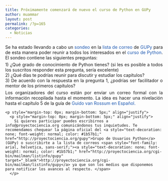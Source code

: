 ```yaml
---
title: Próximamente comenzará de nuevo el curso de Python en GUPy
author: muammar
layout: post
permalink: /?p=165
categories:
  - Noticias
---
```

<p style="margin-top: 0px; margin-bottom: 5px;" align="justify">
  Se ha estado llevando a cabo un <a style="text-decoration: none; font-weight: normal; color: #1b57b1;" href="http://proyectociencia.org/pipermail/gupy/2009-June/000057.html" target="_blank">sondeo</a> en la <a style="text-decoration: none; font-weight: normal; color: #1b57b1;" href="http://proyectociencia.orgcgi-bin/mailman/listinfo/gupy" target="_blank">lista de correo</a> de <a style="text-decoration: none; font-weight: normal; color: #1b57b1;" href="http://proyectociencia.org/gupy" target="_blank">GUPy</a> para de esta manera poder reunir a todos los interesados en el <a style="text-decoration: none; font-weight: normal; color: #1b57b1;" href="http://proyectociencia.org/moodle/" target="_blank">curso de Python</a>. El sondeo contiene las siguientes preguntas:
</p>

<p style="margin-top: 0px; margin-bottom: 5px;" align="justify">
  <p style="margin-top: 0px; margin-bottom: 5px;" align="justify">
    1) ¿Qué grado de conocimiento de Python tienes? (si les es posible a todos los suscritos responder esta pregunta, sería excelente)<br /> 2) ¿Qué días te podrías reunir para discutir y estudiar los capítulos?<br /> 3) De acuerdo con la respuesta en la pregunta 1, ¿podrías ser facilitador o mentor de los primeros capítulos?
  </p>
  
  <p style="margin-top: 0px; margin-bottom: 5px;" align="justify">
    <p style="margin-top: 0px; margin-bottom: 5px;" align="justify">
      Los organizadores del curso están por enviar un correo formal con la información recopilada hasta el momento. La idea es hacer una nivelación hasta el capítulo 5 de la guía de <a style="text-decoration: none; font-weight: normal; color: #1b57b1;" href="http://pyspanishdoc.sourceforge.net/tut/tut.html" target="_blank">Guido van Rossum en Español.</a>
    </p>
    
    <p style="margin-top: 0px; margin-bottom: 5px;" align="justify">
      <p style="margin-top: 0px; margin-bottom: 5px;" align="justify">
        Si quieres participar puedes escribirnos a info@proyectociencia.org comunicándonos tus inquietudes. Te recomendamos chequear la página oficial del <a style="text-decoration: none; font-weight: normal; color: #1b57b1;" href="http://proyectociencia.org/gupy">Grupo de Usuarios Python</a> (GUPy) o suscribirte a la lista de correos <span style="font-family: arial, helvetica, sans-serif;"><a style="text-decoration: none; font-weight: normal; color: #1b57b1;" href="http://proyectociencia.org/cgi-bin/mailman/listinfo/gupy" target="_blank">http://proyectociencia.org/cgi-bin/mailman/listinfo/gupy</a> ya que son los medios que disponemos para notificar los avances al respecto. </span>
      </p>